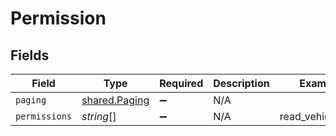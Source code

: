 # Permission


## Fields

| Field                                          | Type                                           | Required                                       | Description                                    | Example                                        |
| ---------------------------------------------- | ---------------------------------------------- | ---------------------------------------------- | ---------------------------------------------- | ---------------------------------------------- |
| `paging`                                       | [shared.Paging](../../models/shared/paging.md) | :heavy_minus_sign:                             | N/A                                            |                                                |
| `permissions`                                  | *string*[]                                     | :heavy_minus_sign:                             | N/A                                            | read_vehicle_info                              |